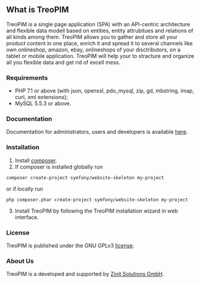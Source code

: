 ## What is TreoPIM
TreoPIM is a single page application (SPA) with an API-centric architecture and flexible data modell based on entities, entity attrubitues and relations of all kinds among them. TreoPIM allows you to gather and store all your product content in one place, enrich it and spread it to several channels like own onlineshop, amazon, ebay, onlineshops of your disctributors, on a tablet or mobile application. TreoPIM will help your to stracture and organize all you flexible data and get rid of excell mess.

### Requirements

* PHP 7.1 or above (with json, openssl, pdo_mysql, zip, gd, mbstring, imap, curl, xml extensions);
* MySQL 5.5.3 or above.

### Documentation

Documentation for administrators, users and developers is available [here](application/Espo/Modules/TreoCrm/docs/).

### Installation

1. Install [composer](https://getcomposer.org/doc/00-intro.md).
2. If composer is installed globally run 
```
composer create-project symfony/website-skeleton my-project
```
   or if locally run
```
php composer.phar create-project symfony/website-skeleton my-project
```
3. Install TreoPIM by following the TreoPIM installation wizard in web interface.

### License

TreoPIM is published under the GNU GPLv3 [license](LICENSE.txt).

### About Us

TreoPIM is a developed and supported by [Zinit Solutions GmbH](https://zinitsolutions.de/).

